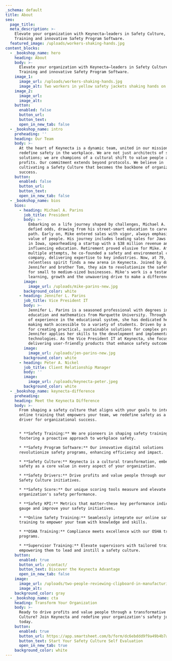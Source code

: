 ```yaml
---
_schema: default
title: About
seo:
  page_title:
  meta_description: >-
    Elevate your organization with Keynecta—leaders in Safety Culture, Safety
    Training and innovative Safety Program Software.
  featured_image: /uploads/workers-shaking-hands.jpg
content_blocks:
  - _bookshop_name: hero
    heading: About
    body: >-
      Elevate your organization with Keynecta—leaders in Safety Culture, Safety
      Training and innovative Safety Program Software.
    image_1:
      image_url: /uploads/workers-shaking-hands.jpg
      image_alt: Two workers in yellow safety jackets shaking hands on a jobsite
    image_2:
      image_url:
      image_alt:
    button:
      enabled: false
      button_url:
      button_text:
      open_in_new_tab: false
  - _bookshop_name: intro
    preheading: ''
    heading: Our Team
    body: >-
      At the heart of Keynecta is a dynamic team, united in our mission to
      redefine safety in the workplace. We are not just architects of safety
      solutions; we are champions of a cultural shift to value people and drive
      profits. Our commitment extends beyond protocols. We believe in
      cultivating a Safety Culture that becomes the backbone of organizational
      success.
    button:
      enabled: false
      button_url:
      button_text:
      open_in_new_tab: false
  - _bookshop_name: bios
    bios:
      - heading: Michael A. Parins
        job_title: President
        body: >-
          Embarking on a life journey shaped by challenges, Michael A. Parins
          defied odds, drawing from his street-smart education to carve a unique
          path. Early on, Mike entered sales with vigor, always emphasizing the
          value of people. His journey includes leading sales for Jaws of Life
          in Iowa, spearheading a startup with a $38 million revenue and later,
          influencing education. Retirement proved elusive for Mike. After
          multiple attempts, he co-founded a safety and environmental consulting
          company, delivering expertise to key industries. Now, at 79, Mike's
          relentless spirit finds a new arena in Keynecta. Joined by daughter
          Jennifer and brother Tom, they aim to revolutionize the safety culture
          for small to medium-sized businesses. Mike's work is a testament to
          learning, growth and the unwavering drive to make a difference.
        image:
          image_url: /uploads/mike-parins-new.jpg
        background_color: white
      - heading: Jennifer L. Parins
        job_title: Vice President IT
        body: >-
          Jennifer L. Parins is a seasoned professional with degrees in
          education and mathematics from Marquette University. Through decades
          of experience in the educational system, she has dedicated herself to
          making math accessible to a variety of students. Driven by a passion
          for creating practical, sustainable solutions for complex problems,
          Jennifer applies her skills to the development and implementation of
          technologies. As the Vice President IT at Keynecta, she focuses on
          delivering user-friendly products that enhance safety outcomes.
        image:
          image_url: /uploads/jen-parins-new.jpg
        background_color: white
      - heading: Peter A. Nickel
        job_title: Client Relationship Manager
        body: ''
        image:
          image_url: /uploads/keynecta-peter.jpeg
        background_color: white
  - _bookshop_name: keynecta-difference
    preheading:
    heading: Meet the Keynecta Difference
    body: >-
      From shaping a safety culture that aligns with your goals to integrating
      online training that empowers your team, we redefine safety as a strategic
      driver for organizational success.


      * **Safety Training:** We are pioneers in shaping safety training and
      fostering a proactive approach to workplace safety.

      * **Safety Program Software:** Our innovative digital solutions
      revolutionize safety programs, enhancing efficiency and impact.

      * **Safety Culture:** Keynecta is a cultural transformation, embedding
      safety as a core value in every aspect of your organization.

      * **Safety Drivers:** Drive profits and value people through our strategic
      Safety Culture initiatives.

      * **Safety Score:** Our unique scoring tools measure and elevate your
      organization's safety performance.

      * **Safety KPI:** Metrics that matter—these key performance indicators
      gauge and improve your safety initiatives.

      * **Online Safety Training:** Seamlessly integrate our online safety
      training to empower your team with knowledge and skills.

      * **OSHA Training:** Compliance meets excellence with our OSHA training
      programs.

      * **Supervisor Training:** Elevate supervisors with tailored training,
      empowering them to lead and instill a safety culture.
    button:
      enabled: true
      button_url: /contact/
      button_text: Discover the Keynecta Advantage
      open_in_new_tab: false
    image:
      image_url: /uploads/two-people-reviewing-clipboard-in-manufacturing-environment.jpg
      image_alt:
    background_color: gray
  - _bookshop_name: cta
    heading: Transform Your Organization
    body: >-
      Ready to drive profits and value people through a transformative Safety
      Culture? Join Keynecta and redefine your organization's safety journey
      today.
    button:
      enabled: true
      button_url: https://app.smartsheet.com/b/form/dc6ebddd9f9a49b4b7a87e7d705fa150
      button_text: Start Your Safety Culture Self Evaluation
      open_in_new_tab: true
    background_color: white
---
```

